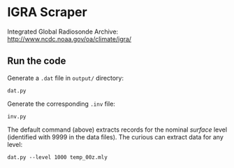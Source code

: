 IGRA Scraper
============

Integrated Global Radiosonde Archive:
http://www.ncdc.noaa.gov/oa/climate/igra/

## Run the code

Generate a `.dat` file in `output/` directory:

```
dat.py
```

Generate the corresponding `.inv` file:

```
inv.py
```

The default command (above) extracts records for the nominal *surface*
level (identified with 9999 in the data files).  The curious can
extract data for any level:

```
dat.py --level 1000 temp_00z.mly
```

